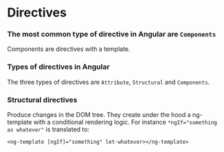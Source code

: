 # Directives

### The most common type of directive in Angular are `Components`
Components are directives with a template.

### Types of directives in Angular
The three types of directives are `Attribute`, `Structural` and `Components`.

### Structural directives
Produce changes in the DOM tree. They create under the hood a ng-template with a conditional
rendering logic. For instance `*ngIf="something as whatever"` is translated to:
```angular2html
<ng-template [ngIf]="something" let-whatever></ng-template>
``` 
